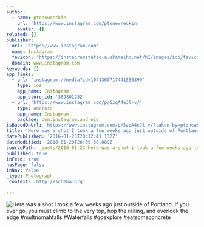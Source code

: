 ```yaml
---
author:
  - name: ptonewreckin
    url: 'https://www.instagram.com/ptonewreckin'
    avatar: {}
related: []
publisher:
  url: 'https://www.instagram.com'
  name: Instagram
  favicon: 'https://instagramstatic-a.akamaihd.net/h1/images/ico/favicon.ico/7cdab0872b15.ico'
  domain: www.instagram.com
keywords: []
app_links:
  - url: 'instagram://media?id=1041360717441556399'
    type: ios
    app_name: Instagram
    app_store_id: '389801252'
  - url: 'https://www.instagram.com/p/5zqA4eJl-v/'
    type: android
    app_name: Instagram
    package: com.instagram.android
isBasedOnUrl: 'https://www.instagram.com/p/5zqA4eJl-v/?taken-by=ptonewreckin'
title: 'Here was a shot I took a few weeks ago just outside of Portland. If you ever go, you must climb to the very top, hop the railing, and overlook the edge #multnomahfalls #Waterfalls #goexplore #eatsomeconcrete'
datePublished: '2016-01-23T20:12:41.132Z'
dateModified: '2016-01-23T20:09:58.089Z'
sourcePath: _posts/2016-01-23-here-was-a-shot-i-took-a-few-weeks-ago-just-outside-of-portl.md
published: true
inFeed: true
hasPage: false
inNav: false
_type: Photograph
_context: 'http://schema.org'

---
```

![Here was a shot I took a few weeks ago just outside of Portland&period; If you ever go&comma; you must climb to the very top&comma; hop the railing&comma; and overlook the edge &num;multnomahfalls &num;Waterfalls &num;goexplore &num;eatsomeconcrete](https://scontent.cdninstagram.com/hphotos-xfp1/t51.2885-15/s640x640/sh0.08/e35/11809557_1104702469541649_626475397_n.jpg)